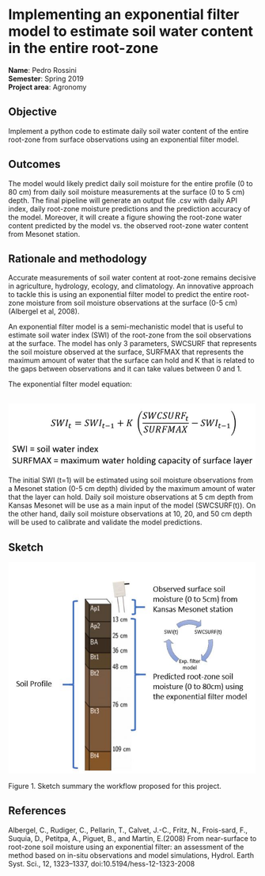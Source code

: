 # Implementing an exponential filter model to estimate soil water content in the entire root-zone

**Name**: Pedro Rossini <br/>
**Semester**: Spring 2019 <br/>
**Project area**: Agronomy


## Objective

Implement a python code to estimate daily soil water content of the entire root-zone from surface observations using an exponential filter model.

## Outcomes

The model would likely predict daily soil moisture for the entire profile (0 to 80 cm) from daily soil moisture measurements at the surface (0 to 5 cm) depth. 
The final pipeline will generate an output file .csv with daily API index, daily root-zone moisture predictions and the prediction accuracy of the model. Moreover, it will create a figure showing the root-zone water content predicted by the model vs. the observed root-zone water content from Mesonet station.

## Rationale and methodology

Accurate measurements of soil water content at root-zone remains decisive in agriculture, hydrology, ecology, and climatology. An innovative approach to tackle this is using an exponential filter model to predict the entire root-zone moisture from soil moisture observations at the surface (0-5 cm) (Albergel et al, 2008).  

An exponential filter model is a semi-mechanistic model that is useful to estimate soil water index (SWI) of the root-zone from the soil observations at the surface. The model has only 3 parameters, SWCSURF that represents the soil moisture observed at the surface, SURFMAX that represents the maximum amount of water that the surface can hold and K that is related to the gaps between observations and it can take values between 0 and 1.

The exponential filter model equation:

<br/>
<img src="SWI_eq.JPG" alt="sketch_image" width="500"/>
<br/>
 

The initial SWI (t=1) will be estimated using soil moisture observations from a Mesonet station (0-5 cm depth) divided by the maximum amount of water that the layer can hold.
Daily soil moisture observations at 5 cm depth from Kansas Mesonet will be use as a main input of the model (SWCSURF(t)). On the other hand, daily soil moisture observations at 10, 20, and 50 cm depth will be used to calibrate and validate the model predictions.


## Sketch
 
<img src="Soil_2.JPG" alt="sketch_image" width="500"/>

Figure 1. Sketch summary the workflow proposed for this project.

## References
Albergel, C., Rudiger, C., Pellarin, T., Calvet, J.-C., Fritz, N., Frois-sard, F., Suquia, D., Petitpa, A., Piguet, B., and Martin, E.(2008) From near-surface to root-zone soil moisture using an exponential filter: an assessment of the method based on in-situ observations and model simulations, Hydrol. Earth Syst. Sci., 12, 1323–1337,
doi:10.5194/hess-12-1323-2008



